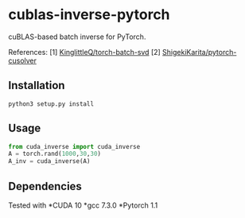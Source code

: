 # cublas-inverse-pytorch
cuBLAS-based batch inverse for PyTorch.

References:
[1] [KinglittleQ/torch-batch-svd](https://github.com/KinglittleQ/torch-batch-svd)
[2] [ShigekiKarita/pytorch-cusolver](https://github.com/ShigekiKarita/pytorch-cusolver) 

## Installation
``` shell
python3 setup.py install
```

## Usage
``` python
from cuda_inverse import cuda_inverse
A = torch.rand(1000,30,30)
A_inv = cuda_inverse(A)
```
## Dependencies 
Tested with
*CUDA 10
*gcc 7.3.0
*Pytorch 1.1
